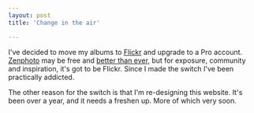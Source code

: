 ```yaml
---
layout: post
title: 'Change in the air'

---
```


I've decided to move my albums to <a href="http://www.flickr.com/photos/strangerpixel/">Flickr</a> and upgrade to a Pro account. <a href="http://www.zenphoto.org">Zenphoto</a> may be free and <a href="http://www.zenphoto.org/category/News/">better than ever</a>, but for exposure, community and inspiration, it's got to be Flickr. Since I made the switch I've been practically addicted.

The other reason for the switch is that I'm re-designing this website. It's been over a year, and it needs a freshen up. More of which very soon.
